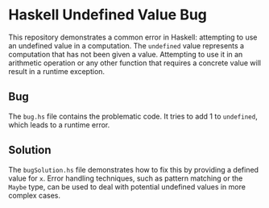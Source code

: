 # Haskell Undefined Value Bug

This repository demonstrates a common error in Haskell: attempting to use an undefined value in a computation. The `undefined` value represents a computation that has not been given a value. Attempting to use it in an arithmetic operation or any other function that requires a concrete value will result in a runtime exception.

## Bug

The `bug.hs` file contains the problematic code.  It tries to add 1 to `undefined`, which leads to a runtime error.

## Solution

The `bugSolution.hs` file demonstrates how to fix this by providing a defined value for `x`.  Error handling techniques, such as pattern matching or the `Maybe` type, can be used to deal with potential undefined values in more complex cases.